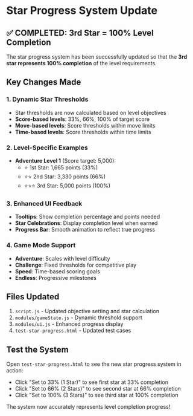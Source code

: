 # Star Progress System Update

## ✅ COMPLETED: 3rd Star = 100% Level Completion

The star progress system has been successfully updated so that the **3rd star represents 100% completion** of the level requirements.

## Key Changes Made

### 1. Dynamic Star Thresholds
- Star thresholds are now calculated based on level objectives
- **Score-based levels**: 33%, 66%, 100% of target score
- **Move-based levels**: Score thresholds within move limits  
- **Time-based levels**: Score thresholds within time limits

### 2. Level-Specific Examples
- **Adventure Level 1** (Score target: 5,000):
  - ⭐ 1st Star: 1,665 points (33%)
  - ⭐⭐ 2nd Star: 3,330 points (66%) 
  - ⭐⭐⭐ 3rd Star: 5,000 points (100%)

### 3. Enhanced UI Feedback
- **Tooltips**: Show completion percentage and points needed
- **Star Celebrations**: Display completion level when earned
- **Progress Bar**: Smooth animation to reflect true progress

### 4. Game Mode Support
- **Adventure**: Scales with level difficulty
- **Challenge**: Fixed thresholds for competitive play
- **Speed**: Time-based scoring goals
- **Endless**: Progressive milestones

## Files Updated

1. `script.js` - Updated objective setting and star calculation
2. `modules/gameState.js` - Dynamic threshold support
3. `modules/ui.js` - Enhanced progress display
4. `test-star-progress.html` - Updated test cases

## Test the System

Open `test-star-progress.html` to see the new star progress system in action:
- Click "Set to 33% (1 Star)" to see first star at 33% completion
- Click "Set to 66% (2 Stars)" to see second star at 66% completion  
- Click "Set to 100% (3 Stars)" to see third star at 100% completion

The system now accurately represents level completion progress! 